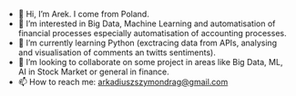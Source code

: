 - 👋 Hi, I’m Arek. I come from Poland. 
- 👀 I’m interested in Big Data, Machine Learning and automatisation of financial processes especially automatisation of accounting processes.
- 🌱 I’m currently learning Python (exctracing data from APIs, analysing and visualisation of comments an twitts sentiments).
- 💞️ I’m looking to collaborate on some project in areas like Big Data, ML, AI in Stock Market or general in finance. 
- 📫 How to reach me: arkadiuszszymondrag@gmail.com 

<!---
ArkDrag/ArkDrag is a ✨ special ✨ repository because its `README.md` (this file) appears on your GitHub profile.
You can click the Preview link to take a look at your changes.
--->
